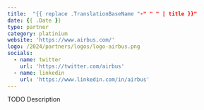 ```yaml
---
title:  "{{ replace .TranslationBaseName "-" " " | title }}"
date: {{ .Date }}
type: partner
category: platinium
website: 'https://www.airbus.com/'
logo: /2024/partners/logos/logo-airbus.png
socials:
  - name: twitter
    url: 'https://twitter.com/airbus'
  - name: linkedin
    url: 'https://www.linkedin.com/in/airbus'
---
```


TODO Description